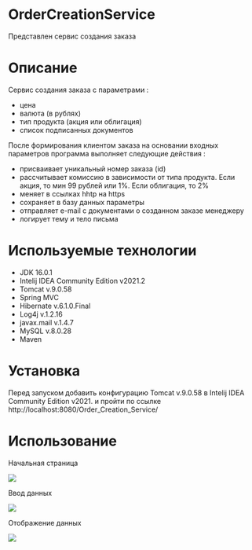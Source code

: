 
# OrderCreationService
Представлен сервис создания заказа
# Описание
Сервис создания заказа с параметрами : 
- цена 
- валюта (в рублях)
- тип продукта (акция или облигация)
- список подписанных документов

После формирования клиентом заказа на основании входных параметров программа выполняет следующие действия : 
- присваивает уникальный номер заказа (id)
- рассчитывает комиссию в зависимости от типа продукта. Если акция, то мин 99 рублей или 1%. Если облигация, то 2%
- меняет в ссылках hhtp на https
- сохраняет в базу данных параметры
- отправляет e-mail с документами о созданном заказе менеджеру
- логирует тему и тело письма

# Используемые технологии
- JDK 16.0.1
- Intelij IDEA Community Edition v2021.2
- Tomcat v.9.0.58
- Spring MVC
- Hibernate v.6.1.0.Final
- Log4j v.1.2.16
- javax.mail v.1.4.7
- MySQL v.8.0.28
- Maven

# Установка
Перед запуском добавить конфигурацию Tomcat v.9.0.58 в Intelij IDEA Community Edition v2021. и пройти по ссылке http://localhost:8080/Order_Creation_Service/

# Использование
Начальная страница

<a href="https://wmpics.pics/pm-CJB8.html#image696023"><img src="https://wmpics.pics/dm-5XZVG.png"/></a>

Ввод данных

<a href="https://wmpics.pics/pm-CJB8.html#image696022"><img src="https://wmpics.pics/dm-HUJT.png"/></a>

Отображение данных

<a href="https://wmpics.pics/pm-CJB8.html"><img src="https://wmpics.pics/dm-CJB8.png"/></a>
